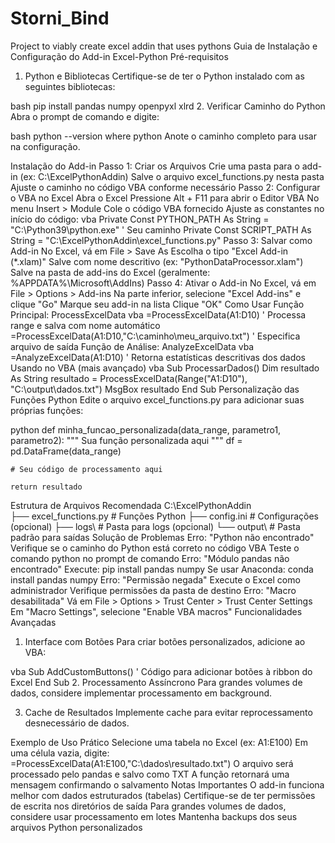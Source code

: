 # Storni_Bind
Project to viably create excel addin that uses pythons
Guia de Instalação e Configuração do Add-in Excel-Python
Pré-requisitos
1. Python e Bibliotecas
Certifique-se de ter o Python instalado com as seguintes bibliotecas:

bash
pip install pandas numpy openpyxl xlrd
2. Verificar Caminho do Python
Abra o prompt de comando e digite:

bash
python --version
where python
Anote o caminho completo para usar na configuração.

Instalação do Add-in
Passo 1: Criar os Arquivos
Crie uma pasta para o add-in (ex: C:\ExcelPythonAddin\)
Salve o arquivo excel_functions.py nesta pasta
Ajuste o caminho no código VBA conforme necessário
Passo 2: Configurar o VBA no Excel
Abra o Excel
Pressione Alt + F11 para abrir o Editor VBA
No menu Insert > Module
Cole o código VBA fornecido
Ajuste as constantes no início do código:
vba
Private Const PYTHON_PATH As String = "C:\Python39\python.exe" ' Seu caminho
Private Const SCRIPT_PATH As String = "C:\ExcelPythonAddin\excel_functions.py"
Passo 3: Salvar como Add-in
No Excel, vá em File > Save As
Escolha o tipo "Excel Add-in (*.xlam)"
Salve com nome descritivo (ex: "PythonDataProcessor.xlam")
Salve na pasta de add-ins do Excel (geralmente: %APPDATA%\Microsoft\AddIns\)
Passo 4: Ativar o Add-in
No Excel, vá em File > Options > Add-ins
Na parte inferior, selecione "Excel Add-ins" e clique "Go"
Marque seu add-in na lista
Clique "OK"
Como Usar
Função Principal: ProcessExcelData
vba
=ProcessExcelData(A1:D10) ' Processa range e salva com nome automático
=ProcessExcelData(A1:D10,"C:\caminho\meu_arquivo.txt") ' Especifica arquivo de saída
Função de Análise: AnalyzeExcelData
vba
=AnalyzeExcelData(A1:D10) ' Retorna estatísticas descritivas dos dados
Usando no VBA (mais avançado)
vba
Sub ProcessarDados()
    Dim resultado As String
    resultado = ProcessExcelData(Range("A1:D10"), "C:\output\dados.txt")
    MsgBox resultado
End Sub
Personalização das Funções Python
Edite o arquivo excel_functions.py para adicionar suas próprias funções:

python
def minha_funcao_personalizada(data_range, parametro1, parametro2):
    """
    Sua função personalizada aqui
    """
    df = pd.DataFrame(data_range)
    
    # Seu código de processamento aqui
    
    return resultado
Estrutura de Arquivos Recomendada
C:\ExcelPythonAddin\
├── excel_functions.py          # Funções Python
├── config.ini                  # Configurações (opcional)
├── logs\                       # Pasta para logs (opcional)
└── output\                     # Pasta padrão para saídas
Solução de Problemas
Erro: "Python não encontrado"
Verifique se o caminho do Python está correto no código VBA
Teste o comando python no prompt de comando
Erro: "Módulo pandas não encontrado"
Execute: pip install pandas numpy
Se usar Anaconda: conda install pandas numpy
Erro: "Permissão negada"
Execute o Excel como administrador
Verifique permissões da pasta de destino
Erro: "Macro desabilitada"
Vá em File > Options > Trust Center > Trust Center Settings
Em "Macro Settings", selecione "Enable VBA macros"
Funcionalidades Avançadas
1. Interface com Botões
Para criar botões personalizados, adicione ao VBA:

vba
Sub AddCustomButtons()
    ' Código para adicionar botões à ribbon do Excel
End Sub
2. Processamento Assíncrono
Para grandes volumes de dados, considere implementar processamento em background.

3. Cache de Resultados
Implemente cache para evitar reprocessamento desnecessário de dados.

Exemplo de Uso Prático
Selecione uma tabela no Excel (ex: A1:E100)
Em uma célula vazia, digite: =ProcessExcelData(A1:E100,"C:\dados\resultado.txt")
O arquivo será processado pelo pandas e salvo como TXT
A função retornará uma mensagem confirmando o salvamento
Notas Importantes
O add-in funciona melhor com dados estruturados (tabelas)
Certifique-se de ter permissões de escrita nos diretórios de saída
Para grandes volumes de dados, considere usar processamento em lotes
Mantenha backups dos seus arquivos Python personalizados
